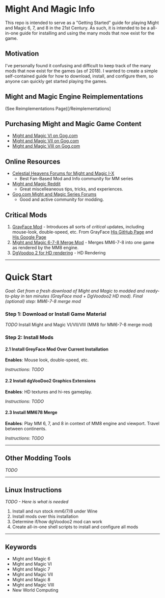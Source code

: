 # Might And Magic Info

This repo is intended to serve as a "Getting Started" guide for playing  Might and Magic 6, 7, and 8 in the 21st Century. As such, it is intended to be a all-in-one guide for installing and using the many mods that now exist for the game.

## Motivation

I've personally found it confusing and difficult to keep track of the many mods that now exist for the games (as of 2018). I wanted to create a simple self-contained guide for how to download, install, and configure them, so anyone can quickly get started playing the games.

## Might and Magic Engine Reimplementations

(See Reimplementations Page)[/Reimplementations]

## Purchasing Might and Magic Game Content

- [Might and Magic VI on Gog.com](https://www.gog.com/game/might_and_magic_6_limited_edition)
- [Might and Magic VII on Gog.com](https://www.gog.com/game/might_and_magic_7_for_blood_and_honor)
- [Might and Magic VIII on Gog.com](https://www.gog.com/game/might_and_magic_8_day_of_the_destroyer)

## Online Resources

- [Celestial Heavens Forums for Might and Magic I-X](https://www.celestialheavens.com/forum/10)
  - Best Fan-Based Mod and Info community for MM series
- [Might and Magic Reddit](https://www.reddit.com/r/MightAndMagic/)
  - Great miscelleaneous tips, tricks, and experiences.
- [Gog.com Might and Magic Series Forums](https://github.com/openmightmagic/MightAndMagicInfo)
  - Good and active community for modding.

## Critical Mods

1. [GrayFace Mod](https://grayface.github.io/mm/) - Introduces all sorts of _critical_ updates, including mouse-look, double-speed, etc. From GrayFace [His GitHub Page](https://GrayFace.github.io) and [His Google Page](https://sites.google.com/site/sergroj/mm)
2. [Might and Magic 6-7-8 Merge Mod](https://www.celestialheavens.com/forum/10/16657) - Merges MM6-7-8 into one game as rendered by the MM8 engine.
3. [DgVoodoo 2 for HD rendering](http://dege.freeweb.hu/dgVoodoo2/dgVoodoo2.html) - HD Rendering

<hr />

# Quick Start

_Goal: Get from a fresh download of Might and Magic to modded and ready-to-play in ten minutes (GrayFace mod + DgVoodoo2 HD mod). Final (optional) step: MM6-7-8 merge mod_

### Step 1: Download or Install Game Material

_TODO_ Install Might and Magic VI/VII/VIII (MM8 for MM6-7-8 merge mod)

### Step 2: Install Mods

#### 2.1 Install GreyFace Mod Over Current Installation

**Enables**: Mouse look, double-speed, etc.

*Instructions*: _TODO_

#### 2.2 Install dgVooDoo2 Graphics Extensions

**Enables**: HD textures and hi-res gameplay.

*Instructions*: _TODO_

#### 2.3 Install MM678 Merge

**Enables**: Play MM 6, 7, and 8 in context of MM8 engine and viewport. Travel between continents.

*Instructions*: _TODO_

<hr />

## Other Modding Tools

_TODO_

<hr />

## Linux Instructions

_TODO - Here is what is needed_

1. Install and run stock mm6/7/8 under Wine
2. Install mods over this installation
3. Determine if/how dgVoodoo2 mod can work
4. Create all-in-one shell scripts to install and configure all mods

<hr />

## Keywords

- Might and Magic 6
- Might and Magic VI
- Might and Magic 7
- Might and Magic VII
- Might and Magic 8
- Might and Magic VIII
- New World Computing
